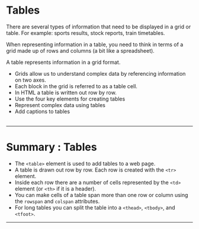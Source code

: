 # Tables

There are several types of information that need to be displayed in a grid or table. For example: sports results, stock reports, train timetables.

When representing information in a table, you need to think in terms of a  grid made up of rows and columns (a bit like a spreadsheet). 

A table represents information in a grid format. 
- Grids allow us to understand complex data by referencing information on two axes.
- Each block in the grid is referred to as a table cell. 
- In HTML a table is written out row by row.
- Use the four key elements for creating tables
- Represent complex data using tables
- Add captions to tables <br> <br>

***

# Summary : Tables
- The `<table>` element is used to add tables to a web page.
- A table is drawn out row by row. Each row is created with the `<tr>` element.
- Inside each row there are a number of cells represented by the `<td>` element (or `<th>` if it is a header).
- You can make cells of a table span more than one row or column using the `rowspan` and `colspan` attributes.
- For long tables you can split the table into a `<thead>`, `<tbody>`, and `<tfoot>`.

---
